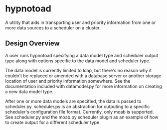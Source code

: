 hypnotoad
=========
A utility that aids in transporting user and priority information from one or
more data sources to a scheduler on a cluster.

Design Overview
---------------
A user runs hypnotoad specifying a data model type and scheduler output type
along with options specific to the data model and scheduler type.

The data model is currently limited to ldap, but there's no reason why it
couldn't be replaced or amended with a database server or another storage
location of user and priority information somewhere. See the documentation
included with datamodel.py for more information on creating a new data model
type.

After one or more data models are specified, the data is passed to
scheduler.py. scheduler.py is an abstraction for outputing to a specific
scheduler's configuration file format. Currently, only moab is supported. See
scheduler.py and the moab.py scheduler plugin as an example of how to create
output for a different scheduler type.
